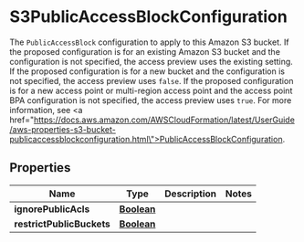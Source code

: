 

# S3PublicAccessBlockConfiguration

The <code>PublicAccessBlock</code> configuration to apply to this Amazon S3 bucket. If the proposed configuration is for an existing Amazon S3 bucket and the configuration is not specified, the access preview uses the existing setting. If the proposed configuration is for a new bucket and the configuration is not specified, the access preview uses <code>false</code>. If the proposed configuration is for a new access point or multi-region access point and the access point BPA configuration is not specified, the access preview uses <code>true</code>. For more information, see <a href=\"https://docs.aws.amazon.com/AWSCloudFormation/latest/UserGuide/aws-properties-s3-bucket-publicaccessblockconfiguration.html\">PublicAccessBlockConfiguration</a>. 

## Properties

| Name | Type | Description | Notes |
|------------ | ------------- | ------------- | -------------|
|**ignorePublicAcls** | [**Boolean**](Boolean.md) |  |  |
|**restrictPublicBuckets** | [**Boolean**](Boolean.md) |  |  |



